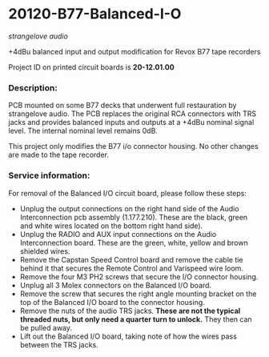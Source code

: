 # 20120-B77-Balanced-I-O
_strangelove audio_

+4dBu balanced input and output modification for Revox B77 tape recorders

Project ID on printed circuit boards is **20-12.01.00**

### Description:
PCB mounted on some B77 decks that underwent full restauration by strangelove audio. The PCB replaces the original RCA connectors with TRS jacks and provides balanced inputs and outputs at a +4dBu nominal signal level. The internal nominal level remains 0dB.

This project only modifies the B77 i/o connector housing. No other changes are made to the tape recorder.

### Service information:
For removal of the Balanced I/O circuit board, please follow these steps:
- Unplug the output connections on the right hand side of the Audio Interconnection pcb assembly (1.177.210). These are the black, green and white wires located on the bottom right hand side).
- Unplug the RADIO and AUX input connections on the Audio Interconnection board. These are the green, white, yellow and brown shielded wires.
- Remove the Capstan Speed Control board and remove the cable tie behind it that secures the Remote Control and Varispeed wire loom.
- Remove the four M3 PH2 screws that secure the I/O connector housing.
- Unplug all 3 Molex connectors on the Balanced I/O board.
- Remove the screw that secures the right angle mounting bracket on the top of the Balanced I/O board to the connector housing.
- Remove the nuts of the audio TRS jacks. **These are not the typical threaded nuts, but only need a quarter turn to unlock.** They then can be pulled away.
- Lift out the Balanced I/O board, taking note of how the wires pass between the TRS jacks.
